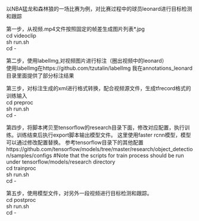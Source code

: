 以NBA猛龙和森林狼的一场比赛为例，对比赛过程中的球员leonard进行目标检测和跟踪

第一步，从视频.mp4文件按照固定的帧差生成图片列表*.jpg  
cd videoclip  
sh run.sh  
cd -   

第二步，使用labelImg,对视频图片进行标注（圈出视频中的leonard）  
使用labelImg在https://github.com/tzutalin/labelImg
我在annotations_leonard目录里面提供了部分标注结果

第三步，对标注生成的xml进行格式转换，配合视频源文件，生成tfrecord格式的训练输入  
cd preproc  
sh run.sh  
cd -  

第四步，将脚本拷贝至tensorflow的research目录下面，修改对应配置，执行训练。训练结束后执行export脚本输出模型文件。
这里使用faster rcnn模型，模型可以通过修改配置替换。
参考tensorflow目录下的其他配置https://github.com/tensorflow/models/tree/master/research/object_detection/samples/configs
#Note that the scripts for train process should be run under tensorflow/models/research directory  
cd trainproc  
sh run.sh  
cd -  

第五步，使用模型文件，对另外一段视频进行目标检测和跟踪。  
cd postproc  
sh run.sh  
cd -  

